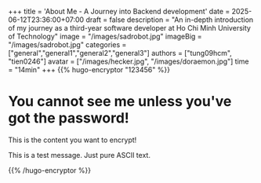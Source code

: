+++
title = 'About Me - A Journey into Backend development'
date = 2025-06-12T23:36:00+07:00
draft = false
description = "An in-depth introduction of my journey as a third-year software developer at Ho Chi Minh University of Technology"
image = "/images/sadrobot.jpg"
imageBig = "/images/sadrobot.jpg"
categories = ["general","general1","general2","general3"]
authors = ["tung09hcm", "tien0246"]
avatar = ["/images/hecker.jpg", "/images/doraemon.jpg"]
time = "14min"
+++
{{% hugo-encryptor "123456" %}}

# You cannot see me unless you've got the password!

This is the content you want to encrypt!

This is a test message. Just pure ASCII text.

{{% /hugo-encryptor %}}